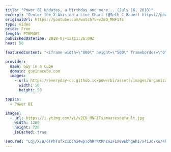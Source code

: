 ```yaml
---
title: "Power BI Updates, a birthday and more... (July 16, 2018)"
excerpt: "Center the X-Axis on a Line Chart (@Seth_C_Bauer) https://powerbi.tips/2018/07/center-the-x-axis-on-a-line-chart/  'What If' Analysis Techniques For Power BI (@Enterprise_dna) https://community.powerbi.com/t5/Community-Blog/What-If-Analysis-Techniques-For-Power-BI/ba-p/460414  Happy Birthday Power Query"
originalUrl: https://youtube.com/watch?v=vZEO_MNF1Ts
type: video
price: Free
length: PT6M48S
publishedDateTime: 2018-07-15T11:26:09Z
heat: 50

featuredContent: "<iframe width=\"800\" height=\"500\" frameborder=\"0\" src=\"https://www.youtube.com/embed/vZEO_MNF1Ts\" allow=\"accelerometer; autoplay; encrypted-media; gyroscope; picture-in-picture\" allowfullscreen></iframe>"

provider:
  name: Guy in a Cube
  domain: guyinacube.com
  images:
    - url: https://everyday-cc.github.io/powerbi/assets/images/organizations/guyinacube.com-50x50.jpg
      width: 50
      height: 50

topics:
  - Power BI

images:
  - url: https://i.ytimg.com/vi/vZEO_MNF1Ts/maxresdefault.jpg
    width: 1280
    height: 720
    isCached: true

secured: "Lqj/X/B/6TPhTufxciDcn54wpTohRrKXPnzoZFLX99Ebhg6h1/x4IJd7Ko/4REcX7BSB/qZuUPAEreyWIuOVJ/3lKaI94fBcwqXpAUB+hju620AbulxVbNumvYyZ8BkPcdv5Fdw9ig4xlIUmWzgshndNCkcq73k1q2O1v3lUXFBbmN6xAQPgGZ8IMx+0huCQKhf0JH4ZQn8XwO37qugnYATUwQSApAeeg8Hk3aJGN8nnK7KOVz0otE0PUIHg5bGBS07Pm4BeJMIApGN3hbmn9ydaqEebdOet/OLpBQVl4NcFPwfuqiYk1WgEoVbEKRJuaAmrqhZwQ9UKGnLq+fXCn8BW/9ZgX/pCUys+enkRf91dJl4GlNdxw4nvdkSqZy0CQnOzou7IjCdaMxpsfTjH0VsKPj28chva16Wx1rCOkJQ=;BIOK6Eb5XPYidLJijkeMaA=="
---
```


